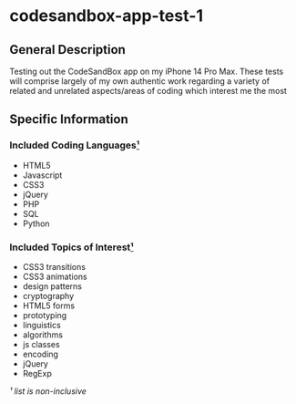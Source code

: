 # codesandbox-app-test-1

## General Description

Testing out the CodeSandBox app on my iPhone 14 Pro Max. 
These tests will comprise largely of my own authentic work
regarding a variety of related and unrelated aspects/areas 
of coding which interest me the most  

## Specific Information
### Included Coding Languages<a href="#related-info" id="langlisttitleinfo" target="_self" title="Related Info">¹</a>
- HTML5
- Javascript
- CSS3
- jQuery
- PHP
- SQL
- Python

### Included Topics of Interest<a href="#related-info" id="interestlisttitleinfo" target="_self" title="Related Info">¹</a>
- CSS3 transitions
- CSS3 animations
- design patterns
- cryptography
- HTML5 forms
- prototyping
- linguistics
- algorithms
- js classes
- encoding
- jQuery
- RegExp

<i id="related-info">¹ list is non-inclusive</i>
